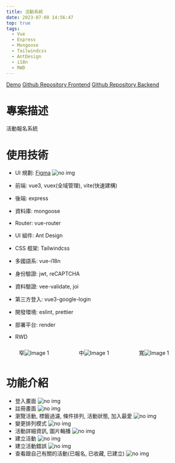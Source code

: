 ```yaml
---
title: 活動系統
date: 2023-07-08 14:56:47
top: true
tags:
  - Vue
  - Express
  - Mongoose
  - Tailwindcss
  - AntDesign
  - i18n
  - RWD
---
```


[Demo](https://activity-system.onrender.com/)
[Github Repository Frontend](https://github.com/pseuder/activity_system)
[Github Repository Backend](https://github.com/pseuder/activity_system_backend)

# 專案描述

活動報名系統

# 使用技術

- UI 規劃: [Figma](https://www.figma.com/file/24OpiEY1DoK6SP9hm9h7c0/%E6%B4%BB%E5%8B%95%E5%A0%B1%E5%90%8D%E7%B3%BB%E7%B5%B1?type=design&mode=design&t=B1WdrBut0nmxfA78-1) ![no img](figma.png)
- 前端: vue3, vuex(全域管理), vite(快速建構)
- 後端: express
- 資料庫: mongoose
- Router: vue-router
- UI 組件: Ant Design
- CSS 框架: Tailwindcss
- 多國語系: vue-i18n
- 身份驗證: jwt, reCAPTCHA
- 資料驗證: vee-validate, joi
- 第三方登入: vue3-google-login
- 開發環境: eslint, prettier
- 部署平台: render

- RWD
  <div style="display: flex;">
    <div style="flex: 1; padding: 10px;">
    窄<img src="rwd_login_sm.png" alt="Image 1" >
    </div>
    
    <div style="flex: 1; padding: 10px;">
    中<img src="rwd_login_md.png" alt="Image 1" >
    </div>

    <div style="flex: 1; padding: 10px;">
    寬<img src="rwd_login_lg.png" alt="Image 1" >
    </div>
  </div>

# 功能介紹

- 登入畫面
  ![no img](login.png)
- 註冊畫面
  ![no img](signup.png)
- 瀏覽活動, 標籤過濾, 條件排列, 活動狀態, 加入最愛
  ![no img](explore.png)
- 變更排列模式
  ![no img](explore_display.png)
- 活動詳細資訊, 圖片輪播
  ![no img](activity_detail.png)
- 建立活動
  ![no img](create.png)
- 建立活動錯誤
  ![no img](create_error.png)
- 查看跟自己有關的活動(已報名, 已收藏, 已建立)
  ![no img](mine.png)
